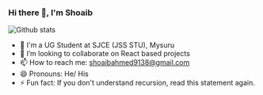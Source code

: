 ### Hi there 👋, I'm Shoaib
![Github stats](https://github-readme-stats.vercel.app/api?username=shoaibahmed9138)
- 🔭 I'm a UG Student at SJCE (JSS STU), Mysuru
- 👯 I’m looking to collaborate on React based projects
- 📫 How to reach me: shoaibahmed9138@gmail.com
- 😄 Pronouns: He/ His
- ⚡ Fun fact: If you don't understand recursion, read this statement again.

